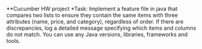 **Cucumber HW project
*Task:
Implement a feature file in java that compares two lists to ensure they contain the same items with three attributes (name, price, and category), regardless of order. If there are discrepancies, log a detailed message specifying which items and columns do not match. You can use any Java versions, libraries, frameworks and tools.
